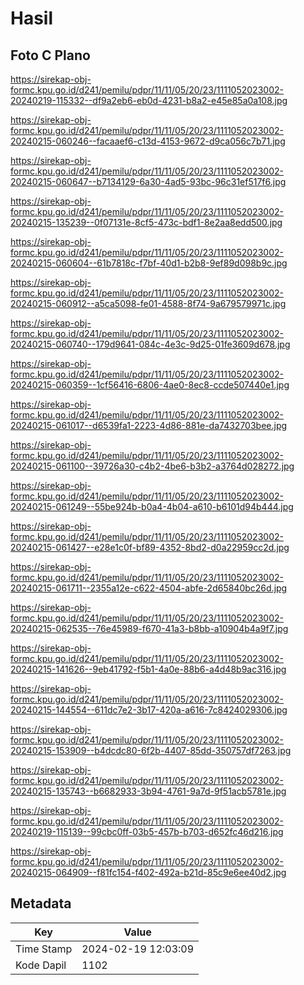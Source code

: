 # Hasil

## Foto C Plano

https://sirekap-obj-formc.kpu.go.id/d241/pemilu/pdpr/11/11/05/20/23/1111052023002-20240219-115332--df9a2eb6-eb0d-4231-b8a2-e45e85a0a108.jpg

https://sirekap-obj-formc.kpu.go.id/d241/pemilu/pdpr/11/11/05/20/23/1111052023002-20240215-060246--facaaef6-c13d-4153-9672-d9ca056c7b71.jpg

https://sirekap-obj-formc.kpu.go.id/d241/pemilu/pdpr/11/11/05/20/23/1111052023002-20240215-060647--b7134129-6a30-4ad5-93bc-96c31ef517f6.jpg

https://sirekap-obj-formc.kpu.go.id/d241/pemilu/pdpr/11/11/05/20/23/1111052023002-20240215-135239--0f07131e-8cf5-473c-bdf1-8e2aa8edd500.jpg

https://sirekap-obj-formc.kpu.go.id/d241/pemilu/pdpr/11/11/05/20/23/1111052023002-20240215-060604--61b7818c-f7bf-40d1-b2b8-9ef89d098b9c.jpg

https://sirekap-obj-formc.kpu.go.id/d241/pemilu/pdpr/11/11/05/20/23/1111052023002-20240215-060912--a5ca5098-fe01-4588-8f74-9a679579971c.jpg

https://sirekap-obj-formc.kpu.go.id/d241/pemilu/pdpr/11/11/05/20/23/1111052023002-20240215-060740--179d9641-084c-4e3c-9d25-01fe3609d678.jpg

https://sirekap-obj-formc.kpu.go.id/d241/pemilu/pdpr/11/11/05/20/23/1111052023002-20240215-060359--1cf56416-6806-4ae0-8ec8-ccde507440e1.jpg

https://sirekap-obj-formc.kpu.go.id/d241/pemilu/pdpr/11/11/05/20/23/1111052023002-20240215-061017--d6539fa1-2223-4d86-881e-da7432703bee.jpg

https://sirekap-obj-formc.kpu.go.id/d241/pemilu/pdpr/11/11/05/20/23/1111052023002-20240215-061100--39726a30-c4b2-4be6-b3b2-a3764d028272.jpg

https://sirekap-obj-formc.kpu.go.id/d241/pemilu/pdpr/11/11/05/20/23/1111052023002-20240215-061249--55be924b-b0a4-4b04-a610-b6101d94b444.jpg

https://sirekap-obj-formc.kpu.go.id/d241/pemilu/pdpr/11/11/05/20/23/1111052023002-20240215-061427--e28e1c0f-bf89-4352-8bd2-d0a22959cc2d.jpg

https://sirekap-obj-formc.kpu.go.id/d241/pemilu/pdpr/11/11/05/20/23/1111052023002-20240215-061711--2355a12e-c622-4504-abfe-2d65840bc26d.jpg

https://sirekap-obj-formc.kpu.go.id/d241/pemilu/pdpr/11/11/05/20/23/1111052023002-20240215-062535--76e45989-f670-41a3-b8bb-a10904b4a9f7.jpg

https://sirekap-obj-formc.kpu.go.id/d241/pemilu/pdpr/11/11/05/20/23/1111052023002-20240215-141626--9eb41792-f5b1-4a0e-88b6-a4d48b9ac316.jpg

https://sirekap-obj-formc.kpu.go.id/d241/pemilu/pdpr/11/11/05/20/23/1111052023002-20240215-144554--611dc7e2-3b17-420a-a616-7c8424029306.jpg

https://sirekap-obj-formc.kpu.go.id/d241/pemilu/pdpr/11/11/05/20/23/1111052023002-20240215-153909--b4dcdc80-6f2b-4407-85dd-350757df7263.jpg

https://sirekap-obj-formc.kpu.go.id/d241/pemilu/pdpr/11/11/05/20/23/1111052023002-20240215-135743--b6682933-3b94-4761-9a7d-9f51acb5781e.jpg

https://sirekap-obj-formc.kpu.go.id/d241/pemilu/pdpr/11/11/05/20/23/1111052023002-20240219-115139--99cbc0ff-03b5-457b-b703-d652fc46d216.jpg

https://sirekap-obj-formc.kpu.go.id/d241/pemilu/pdpr/11/11/05/20/23/1111052023002-20240215-064909--f81fc154-f402-492a-b21d-85c9e6ee40d2.jpg


## Metadata

| Key        | Value               |
| ---------- | ------------------- |
| Time Stamp | 2024-02-19 12:03:09 |
| Kode Dapil | 1102                |



